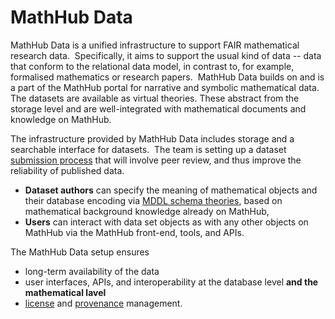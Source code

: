 # MathHub Data

MathHub Data is a unified infrastructure to support FAIR mathematical research data.  
Specifically, it aims to support the usual kind of data -- data that conform to the relational data model, 
in contrast to, for example, formalised mathematics or research papers.  
MathHub Data builds on and is a part of the MathHub portal for narrative and symbolic mathematical data.
The datasets are available as virtual theories. 
These abstract from the storage level and are well-integrated with mathematical documents and knowledge on MathHub.

The infrastructure provided by MathHub Data includes storage and a searchable interface for datasets. 
The team is setting up a dataset [submission process](overview/submission-editorial.md) that will involve peer review, 
and thus improve the reliability of published data.

- **Dataset authors** can specify the meaning of mathematical objects and their database encoding via 
[MDDL schema theories](overview/MDDL), based on mathematical background knowledge already on MathHub,
- **Users** can interact with data set objects as with any other objects on MathHub via the MathHub front-end, tools, and APIs. 

The MathHub Data setup ensures 
- long-term availability of the data 
- user interfaces, APIs, and interoperability at the database level **and the mathematical lavel** 
- [license](overview/IntellectualProperty.md) and [provenance](provenance) management.
